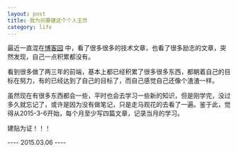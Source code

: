 ```yaml
---
layout: post
title: 我为何要建这个个人主页
category: life
---
```


最近一直混在<a href="http://www.cnblogs.com/" target="_black">博客园</a> 中，看了很多很多的技术文章，也看了很多励志的文章，突然发现，自己一点积累都没有。

看到很多做了两三年的前端，基本上都已经积累了很多很多东西，都朝着自己的目标在努力，有的已经达到了自己的目标了，而自己感觉自己还像个渣渣一样。

虽然现在有很多东西都会一些，平时也会去学习一些新的知识，但是刚学完，没过多久就忘记了，或许是因为没有做笔记，只是走马观花的去看了一遍。鉴于此，觉得从<time>2015-3-6</time>开始，每个月至少写四篇文章，记录当月的学习。

建贴为证！！！

---- 2015.03.06 ----

